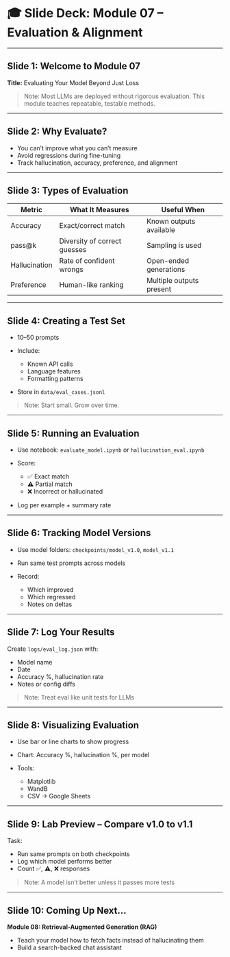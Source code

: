 # 🎓 Slide Deck: Module 07 – Evaluation & Alignment

---

## Slide 1: Welcome to Module 07

**Title:** Evaluating Your Model Beyond Just Loss

> Note: Most LLMs are deployed without rigorous evaluation. This module teaches repeatable, testable methods.

---

## Slide 2: Why Evaluate?

* You can’t improve what you can’t measure
* Avoid regressions during fine-tuning
* Track hallucination, accuracy, preference, and alignment

---

## Slide 3: Types of Evaluation

| Metric        | What It Measures             | Useful When              |
| ------------- | ---------------------------- | ------------------------ |
| Accuracy      | Exact/correct match          | Known outputs available  |
| pass\@k       | Diversity of correct guesses | Sampling is used         |
| Hallucination | Rate of confident wrongs     | Open-ended generations   |
| Preference    | Human-like ranking           | Multiple outputs present |

---

## Slide 4: Creating a Test Set

* 10–50 prompts
* Include:

  * Known API calls
  * Language features
  * Formatting patterns
* Store in `data/eval_cases.jsonl`

> Note: Start small. Grow over time.

---

## Slide 5: Running an Evaluation

* Use notebook: `evaluate_model.ipynb` or `hallucination_eval.ipynb`
* Score:

  * ✅ Exact match
  * ⚠️ Partial match
  * ❌ Incorrect or hallucinated
* Log per example + summary rate

---

## Slide 6: Tracking Model Versions

* Use model folders: `checkpoints/model_v1.0`, `model_v1.1`
* Run same test prompts across models
* Record:

  * Which improved
  * Which regressed
  * Notes on deltas

---

## Slide 7: Log Your Results

Create `logs/eval_log.json` with:

* Model name
* Date
* Accuracy %, hallucination rate
* Notes or config diffs

> Note: Treat eval like unit tests for LLMs

---

## Slide 8: Visualizing Evaluation

* Use bar or line charts to show progress
* Chart: Accuracy %, hallucination %, per model
* Tools:

  * Matplotlib
  * WandB
  * CSV → Google Sheets

---

## Slide 9: Lab Preview – Compare v1.0 to v1.1

Task:

* Run same prompts on both checkpoints
* Log which model performs better
* Count ✅, ⚠️, ❌ responses

> Note: A model isn’t better unless it passes more tests

---

## Slide 10: Coming Up Next…

**Module 08: Retrieval-Augmented Generation (RAG)**

* Teach your model how to fetch facts instead of hallucinating them
* Build a search-backed chat assistant
